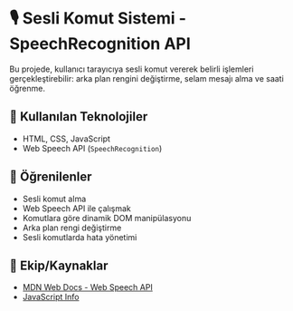# 🎙️ Sesli Komut Sistemi - SpeechRecognition API

Bu projede, kullanıcı tarayıcıya sesli komut vererek belirli işlemleri gerçekleştirebilir: arka plan rengini değiştirme, selam mesajı alma ve saati öğrenme.

## 🔧 Kullanılan Teknolojiler

- HTML, CSS, JavaScript
- Web Speech API (`SpeechRecognition`)

## 🧠 Öğrenilenler

- Sesli komut alma
- Web Speech API ile çalışmak
- Komutlara göre dinamik DOM manipülasyonu
- Arka plan rengi değiştirme
- Sesli komutlarda hata yönetimi

## 👥 Ekip/Kaynaklar

- [MDN Web Docs - Web Speech API](https://developer.mozilla.org/en-US/docs/Web/API/Web_Speech_API)
- [JavaScript Info](https://javascript.info/)

